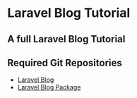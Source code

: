 # Laravel Blog Tutorial
## A full Laravel Blog Tutorial 


## Required Git Repositories
- [Laravel Blog](Blog)
- [Laravel Blog Package](Blog-Package)
